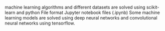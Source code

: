 machine learning algorithms and different datasets are solved using scikit-learn and python
File format Jupyter notebook files (.ipynb)
Some machine learning models are solved using deep neural networks and convolutional neural networks using tensorflow.
